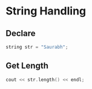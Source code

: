 # String Handling

## Declare

```c++
string str = "Saurabh";
```

## Get Length

```c++
cout << str.length() << endl;
```
